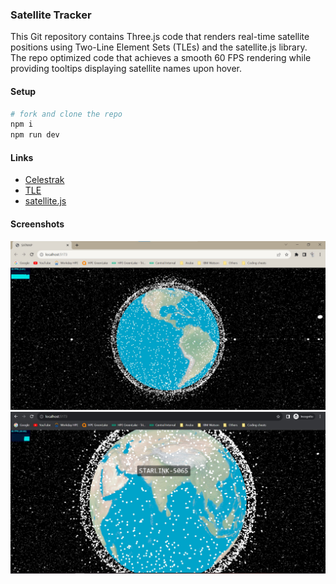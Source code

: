 ### Satellite Tracker

This Git repository contains Three.js code that renders real-time satellite positions using Two-Line Element Sets (TLEs) and the satellite.js library.
The repo optimized code that achieves a smooth 60 FPS rendering while providing tooltips displaying satellite names upon hover.

#### Setup

```bash
# fork and clone the repo
npm i
npm run dev
```

#### Links

- [Celestrak](https://celestrak.org/)
- [TLE](https://en.wikipedia.org/wiki/Two-line_element_set)
- [satellite.js](https://github.com/shashwatak/satellite-js)

#### Screenshots
![60FPS Screenshot](digantara_60fps.jpg)
![Tooltip 60FPS Screenshot](digantara_60fps_tooltip.jpg)
